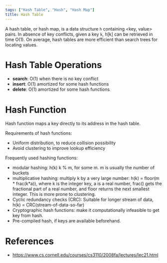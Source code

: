```yaml
---
tags: ["Hash Table", "Hash", "Hash Map"]
title: Hash Table
---
```


A hash table, or hash map, is a data structure `h` containing <key, value> pairs. In absence of key conflicts, given a key `k`, h[k] can be retrieved in time O(1). On average, hash tables are more efficient than search trees for locating values.

# Hash Table Operations

- **search**: O(1) when there is no key conflict
- **insert**: O(1) amortized for some hash functions
- **delete**: O(1) amortized for some hash functions

# Hash Function

Hash function maps a key directly to its address in the hash table.

Requirements of hash functions:

- Uniform distribution, to reduce collision possibility
- Avoid clustering to improve lookup efficiency

Frequently used hashing functions:

- modular hashing: h(k) k % m, for some m. m is usually the number of buckets
- multiplicative hashing: multiply k by a very large number: h(k) = floor(m * frac(k*a)), where k is the integer key, a is a real number, frac() gets the fractional part of a real number, and floor returns the next smallest integer. This is more prone to clustering.
- Cyclic redundancy checks (CRC): Suitable for longer stream of data, h(k) = CRC(stream-of-data-so-far)
- Cryptographic hash functions: make it computationally infeasible to get key from hash.
- Pre-compiled hash, if keys are available beforehand.

# References

- https://www.cs.cornell.edu/courses/cs3110/2008fa/lectures/lec21.html
